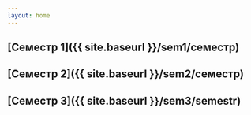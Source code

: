 ```yaml
---
layout: home
---
```


## [Семестр 1]({{ site.baseurl }}/sem1/семестр)  
## [Семестр 2]({{ site.baseurl }}/sem2/семестр)
## [Семестр 3]({{ site.baseurl }}/sem3/semestr)  